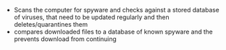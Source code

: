 - Scans the computer for spyware and checks against a stored database of viruses, that need to be updated regularly and then deletes/quarantines them
- compares downloaded files to a database of known spyware and the prevents download from continuing